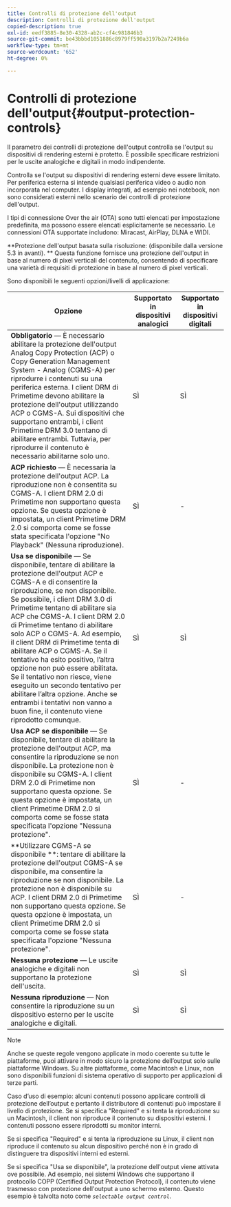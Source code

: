 ```yaml
---
title: Controlli di protezione dell'output
description: Controlli di protezione dell'output
copied-description: true
exl-id: eedf3885-8e30-4328-ab2c-cf4c981846b3
source-git-commit: be43bbbd1051886c8979ff590a3197b2a7249b6a
workflow-type: tm+mt
source-wordcount: '652'
ht-degree: 0%

---
```


# Controlli di protezione dell&#39;output{#output-protection-controls}

Il parametro dei controlli di protezione dell&#39;output controlla se l&#39;output su dispositivi di rendering esterni è protetto. È possibile specificare restrizioni per le uscite analogiche e digitali in modo indipendente.

Controlla se l&#39;output su dispositivi di rendering esterni deve essere limitato. Per periferica esterna si intende qualsiasi periferica video o audio non incorporata nel computer. I display integrati, ad esempio nei notebook, non sono considerati esterni nello scenario dei controlli di protezione dell&#39;output.

I tipi di connessione Over the air (OTA) sono tutti elencati per impostazione predefinita, ma possono essere elencati esplicitamente se necessario. Le connessioni OTA supportate includono: Miracast, AirPlay, DLNA e WIDI.

**Protezione dell&#39;output basata sulla risoluzione: (disponibile dalla versione 5.3 in avanti). ** Questa funzione fornisce una protezione dell&#39;output in base al numero di pixel verticali del contenuto, consentendo di specificare una varietà di requisiti di protezione in base al numero di pixel verticali.

Sono disponibili le seguenti opzioni/livelli di applicazione:

| Opzione | Supportato in dispositivi analogici | Supportato in dispositivi digitali |
|---|---|---|
| **Obbligatorio** — È necessario abilitare la protezione dell&#39;output Analog Copy Protection (ACP) o Copy Generation Management System - Analog (CGMS-A) per riprodurre i contenuti su una periferica esterna. I client DRM di Primetime devono abilitare la protezione dell&#39;output utilizzando ACP o CGMS-A. Sui dispositivi che supportano entrambi, i client Primetime DRM 3.0 tentano di abilitare entrambi. Tuttavia, per riprodurre il contenuto è necessario abilitarne solo uno. | SÌ | SÌ |
| **ACP richiesto** — È necessaria la protezione dell&#39;output ACP. La riproduzione non è consentita su CGMS-A. I client DRM 2.0 di Primetime non supportano questa opzione. Se questa opzione è impostata, un client Primetime DRM 2.0 si comporta come se fosse stata specificata l&#39;opzione &quot;No Playback&quot; (Nessuna riproduzione). | SÌ | - |
| **Usa se disponibile** — Se disponibile, tentare di abilitare la protezione dell&#39;output ACP e CGMS-A e di consentire la riproduzione, se non disponibile. Se possibile, i client DRM 3.0 di Primetime tentano di abilitare sia ACP che CGMS-A. I client DRM 2.0 di Primetime tentano di abilitare solo ACP o CGMS-A. Ad esempio, il client DRM di Primetime tenta di abilitare ACP o CGMS-A. Se il tentativo ha esito positivo, l’altra opzione non può essere abilitata. Se il tentativo non riesce, viene eseguito un secondo tentativo per abilitare l’altra opzione. Anche se entrambi i tentativi non vanno a buon fine, il contenuto viene riprodotto comunque. | SÌ | SÌ |
| **Usa ACP se disponibile** — Se disponibile, tentare di abilitare la protezione dell&#39;output ACP, ma consentire la riproduzione se non disponibile. La protezione non è disponibile su CGMS-A. I client DRM 2.0 di Primetime non supportano questa opzione. Se questa opzione è impostata, un client Primetime DRM 2.0 si comporta come se fosse stata specificata l&#39;opzione &quot;Nessuna protezione&quot;. | SÌ | - |
| **Utilizzare CGMS-A se disponibile **: tentare di abilitare la protezione dell&#39;output CGMS-A se disponibile, ma consentire la riproduzione se non disponibile. La protezione non è disponibile su ACP. I client DRM 2.0 di Primetime non supportano questa opzione. Se questa opzione è impostata, un client Primetime DRM 2.0 si comporta come se fosse stata specificata l&#39;opzione &quot;Nessuna protezione&quot;. | SÌ | - |
| **Nessuna protezione** — Le uscite analogiche e digitali non supportano la protezione dell&#39;uscita. | SÌ | SÌ |
| **Nessuna riproduzione** — Non consentire la riproduzione su un dispositivo esterno per le uscite analogiche e digitali. | SÌ | SÌ |

>[!NOTE]
>
>Anche se queste regole vengono applicate in modo coerente su tutte le piattaforme, puoi attivare in modo sicuro la protezione dell’output solo sulle piattaforme Windows. Su altre piattaforme, come Macintosh e Linux, non sono disponibili funzioni di sistema operativo di supporto per applicazioni di terze parti.

Caso d’uso di esempio: alcuni contenuti possono applicare controlli di protezione dell’output e pertanto il distributore di contenuti può impostare il livello di protezione. Se si specifica &quot;Required&quot; e si tenta la riproduzione su un Macintosh, il client non riproduce il contenuto su dispositivi esterni. I contenuti possono essere riprodotti su monitor interni.

Se si specifica &quot;Required&quot; e si tenta la riproduzione su Linux, il client non riproduce il contenuto su alcun dispositivo perché non è in grado di distinguere tra dispositivi interni ed esterni.

Se si specifica &quot;Usa se disponibile&quot;, la protezione dell&#39;output viene attivata ove possibile. Ad esempio, nei sistemi Windows che supportano il protocollo COPP (Certified Output Protection Protocol), il contenuto viene trasmesso con protezione dell&#39;output a uno schermo esterno. Questo esempio è talvolta noto come *`selectable output control`*.
